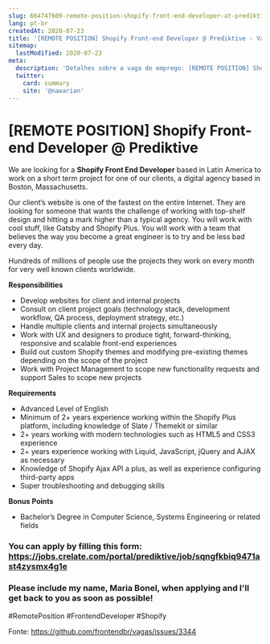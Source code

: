 ```yaml
---
slug: 664747609-remote-position-shopify-front-end-developer-at-prediktive
lang: pt-br
createdAt: 2020-07-23
title: '[REMOTE POSITION] Shopify Front-end Developer @ Prediktive - Vaga de Emprego'
sitemap:
  lastModified: 2020-07-23
meta:
  description: 'Detalhes sobre a vaga de emprego: [REMOTE POSITION] Shopify Front-end Developer @ Prediktive'
  twitter:
    card: summary
    site: '@nawarian'
---
```


# [REMOTE POSITION] Shopify Front-end Developer @ Prediktive

We are looking for a **Shopify Front End Developer** based in Latin America to work on a short term project for one of our clients, a digital agency based in Boston, Massachusetts.

Our client’s website is one of the fastest on the entire Internet. They are looking for someone that wants the challenge of working with top-shelf design and hitting a mark higher than a typical agency. You will work with cool stuff, like Gatsby and Shopify Plus. You will work with a team that believes the way you become a great engineer is to try and be less bad every day.

Hundreds of millions of people use the projects they work on every month for very well known clients worldwide.

**Responsibilities**
- Develop websites for client and internal projects
- Consult on client project goals (technology stack, development workflow, QA process, deployment strategy, etc.)
- Handle multiple clients and internal projects simultaneously
- Work with UX and designers to produce tight, forward-thinking, responsive and scalable front-end experiences
- Build out custom Shopify themes and modifying pre-existing themes depending on the scope of the project
- Work with Project Management to scope new functionality requests and support Sales to scope new projects

**Requirements**
- Advanced Level of English
- Minimum of 2+ years experience working within the Shopify Plus platform, including knowledge of Slate / Themekit or similar
- 2+ years working with modern technologies such as HTML5 and CSS3 experience
- 2+ years experience working with Liquid, JavaScript, jQuery and AJAX as necessary
- Knowledge of Shopify Ajax API a plus, as well as experience configuring third-party apps
- Super troubleshooting and debugging skills

**Bonus Points**
- Bachelor’s Degree in Computer Science, Systems Engineering or related fields

### You can apply by filling this form: https://jobs.crelate.com/portal/prediktive/job/sqngfkbiq9471ast4zysmx4g1e
### Please include my name, Maria Bonel, when applying and I'll get back to you as soon as possible!

#RemotePosition #FrontendDeveloper #Shopify

Fonte: https://github.com/frontendbr/vagas/issues/3344